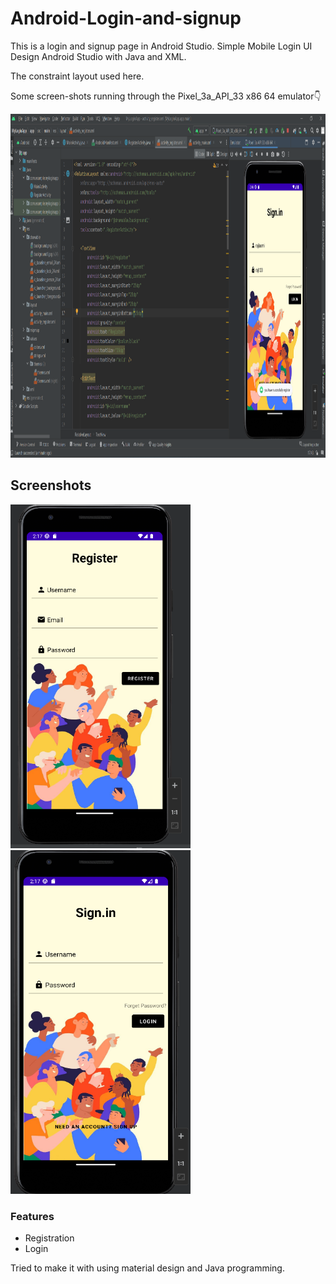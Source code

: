 # Android-Login-and-signup
This is a login and signup page in Android Studio.
Simple Mobile Login UI Design Android Studio with Java and XML.

The constraint layout used here.

Some screen-shots running through the Pixel_3a_API_33 x86 64 emulator👇


<img src="https://github.com/RajlaxmiMeshram/Android-Login-and-signup/blob/main/img/emultor.png" alt="emulator" width="1050" height="550" ></img>

## Screenshots

<p>
<img src="https://github.com/RajlaxmiMeshram/Android-Login-and-signup/blob/main/img/signup.png" alt="signup" width="288" height="550" ></img>
<img src="https://github.com/RajlaxmiMeshram/Android-Login-and-signup/blob/main/img/login.png" alt="login" width="288" height="550" ></img>
</p>

### Features
- Registration
- Login

Tried to make it with using material design and Java programming.
